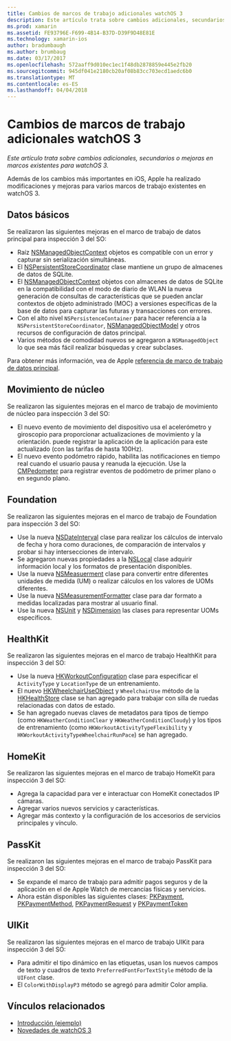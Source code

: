 ```yaml
---
title: Cambios de marcos de trabajo adicionales watchOS 3
description: Este artículo trata sobre cambios adicionales, secundarios o mejoras en marcos existentes para watchOS 3.
ms.prod: xamarin
ms.assetid: FE93796E-F699-4B14-B37D-D39F9D48E81E
ms.technology: xamarin-ios
author: bradumbaugh
ms.author: brumbaug
ms.date: 03/17/2017
ms.openlocfilehash: 572aaff9d010ec1ec1f48db2878859e445e2fb20
ms.sourcegitcommit: 945df041e2180cb20af08b83cc703ecd1aedc6b0
ms.translationtype: MT
ms.contentlocale: es-ES
ms.lasthandoff: 04/04/2018
---
```

# <a name="additional-watchos-3-frameworks-changes"></a>Cambios de marcos de trabajo adicionales watchOS 3

_Este artículo trata sobre cambios adicionales, secundarios o mejoras en marcos existentes para watchOS 3._

Además de los cambios más importantes en iOS, Apple ha realizado modificaciones y mejoras para varios marcos de trabajo existentes en watchOS 3.


## <a name="core-data"></a>Datos básicos

Se realizaron las siguientes mejoras en el marco de trabajo de datos principal para inspección 3 del SO:

- Raíz [NSManagedObjectContext](https://developer.apple.com/reference/coredata/nsmanagedobjectcontext) objetos es compatible con un error y capturar sin serialización simultáneas.
- El [NSPersistentStoreCoordinator](https://developer.apple.com/reference/coredata/nspersistentstorecoordinator) clase mantiene un grupo de almacenes de datos de SQLite.
- El [NSManagedObjectContext](https://developer.apple.com/reference/coredata/nsmanagedobjectcontext) objetos con almacenes de datos de SQLite en la compatibilidad con el modo de diario de WLAN la nueva generación de consultas de características que se pueden anclar contextos de objeto administrado (MOC) a versiones específicas de la base de datos para capturar las futuras y transacciones con errores.
- Con el alto nivel `NSPersistenceContainer` para hacer referencia a la `NSPersistentStoreCoordinator`, [NSManagedObjectModel](https://developer.apple.com/reference/coredata/nsmanagedobjectmodel) y otros recursos de configuración de datos principal.
- Varios métodos de comodidad nuevos se agregaron a `NSManagedObject` lo que sea más fácil realizar búsquedas y crear subclases.

Para obtener más información, vea de Apple [referencia de marco de trabajo de datos principal](https://developer.apple.com/reference/coredata).


## <a name="core-motion"></a>Movimiento de núcleo

Se realizaron las siguientes mejoras en el marco de trabajo de movimiento de núcleo para inspección 3 del SO:

- El nuevo evento de movimiento del dispositivo usa el acelerómetro y giroscopio para proporcionar actualizaciones de movimiento y la orientación. puede registrar la aplicación de la aplicación para este actualizado (con las tarifas de hasta 100Hz).
- El nuevo evento podómetro rápido, habilita las notificaciones en tiempo real cuando el usuario pausa y reanuda la ejecución. Use la [CMPedometer](https://developer.apple.com/reference/coremotion/cmpedometer) para registrar eventos de podómetro de primer plano o en segundo plano.


## <a name="foundation"></a>Foundation

Se realizaron las siguientes mejoras en el marco de trabajo de Foundation para inspección 3 del SO:

- Use la nueva [NSDateInterval](https://developer.apple.com/reference/foundation/nsdateinterval) clase para realizar los cálculos de intervalo de fecha y hora como duraciones, de comparación de intervalos y probar si hay intersecciones de intervalo.
- Se agregaron nuevas propiedades a la [NSLocal](https://developer.apple.com/reference/foundation/nslocale) clase adquirir información local y los formatos de presentación disponibles.
- Use la nueva [NSMeasuerment](https://developer.apple.com/reference/foundation/nsmeasurement) clase para convertir entre diferentes unidades de medida (UM) o realizar cálculos en los valores de UOMs diferentes.
- Use la nueva [NSMeasurementFormatter](https://developer.apple.com/reference/foundation/nsmeasurementformatter) clase para dar formato a medidas localizadas para mostrar al usuario final.
- Use la nueva [NSUnit](https://developer.apple.com/reference/foundation/nsunit) y [NSDimension](https://developer.apple.com/reference/foundation/nsdimension) las clases para representar UOMs específicos.


## <a name="healthkit"></a>HealthKit

Se realizaron las siguientes mejoras en el marco de trabajo HealthKit para inspección 3 del SO:

- Use la nueva [HKWorkoutConfiguration](https://developer.apple.com/reference/healthkit/hkworkoutconfiguration) clase para especificar el `ActivityType` y `LocationType` de un entrenamiento.
- El nuevo [HKWheelchairUseObject](https://developer.apple.com/reference/healthkit/hkwheelchairuseobject) y `WheelchairUse` método de la [HKHealthStore](https://developer.apple.com/reference/healthkit/hkhealthstore) clase se han agregado para trabajar con silla de ruedas relacionadas con datos de estado.
- Se han agregado nuevas claves de metadatos para tipos de tiempo (como `HKWeatherConditionClear` y `HKWeatherConditionCloudy`) y los tipos de entrenamiento (como `HKWorkoutActivityTypeFlexibility` y `HKWorkoutActivityTypeWheelchairRunPace`) se han agregado.


## <a name="homekit"></a>HomeKit

Se realizaron las siguientes mejoras en el marco de trabajo HomeKit para inspección 3 del SO:

- Agrega la capacidad para ver e interactuar con HomeKit conectados IP cámaras.
- Agregar varios nuevos servicios y características.
- Agregar más contexto y la configuración de los accesorios de servicios principales y vínculo.


## <a name="passkit"></a>PassKit

Se realizaron las siguientes mejoras en el marco de trabajo PassKit para inspección 3 del SO:

- Se expande el marco de trabajo para admitir pagos seguros y de la aplicación en el de Apple Watch de mercancías físicas y servicios.
- Ahora están disponibles las siguientes clases: [PKPayment](https://developer.apple.com/reference/passkit/pkpayment), [PKPaymentMethod](https://developer.apple.com/reference/passkit/pkpaymentmethod), [PKPaymentRequest](https://developer.apple.com/reference/passkit/pkpaymentrequest) y [PKPaymentToken](https://developer.apple.com/reference/passkit/pkpaymenttoken)


## <a name="uikit"></a>UIKit

Se realizaron las siguientes mejoras en el marco de trabajo UIKit para inspección 3 del SO:

- Para admitir el tipo dinámico en las etiquetas, usan los nuevos campos de texto y cuadros de texto `PreferredFontForTextStyle` método de la `UIFont` clase.
- El `ColorWithDisplayP3` método se agregó para admitir Color amplia.


## <a name="related-links"></a>Vínculos relacionados

- [Introducción (ejemplo)](https://developer.xamarin.com/samples/monotouch/WatchKit/)
- [Novedades de watchOS 3](https://developer.apple.com/library/prerelease/content/releasenotes/General/WhatsNewInwatchOS/Articles/watchOS3.html#//apple_ref/doc/uid/TP40017085-SW1)
